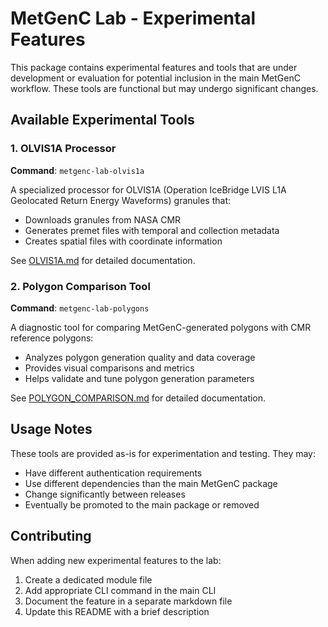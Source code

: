 # MetGenC Lab - Experimental Features

This package contains experimental features and tools that are under development or evaluation for potential inclusion in the main MetGenC workflow. These tools are functional but may undergo significant changes.

## Available Experimental Tools

### 1. OLVIS1A Processor
**Command**: `metgenc-lab-olvis1a`

A specialized processor for OLVIS1A (Operation IceBridge LVIS L1A Geolocated Return Energy Waveforms) granules that:
- Downloads granules from NASA CMR
- Generates premet files with temporal and collection metadata
- Creates spatial files with coordinate information

See [OLVIS1A.md](OLVIS1A.md) for detailed documentation.

### 2. Polygon Comparison Tool
**Command**: `metgenc-lab-polygons`

A diagnostic tool for comparing MetGenC-generated polygons with CMR reference polygons:
- Analyzes polygon generation quality and data coverage
- Provides visual comparisons and metrics
- Helps validate and tune polygon generation parameters

See [POLYGON_COMPARISON.md](POLYGON_COMPARISON.md) for detailed documentation.

## Usage Notes

These tools are provided as-is for experimentation and testing. They may:
- Have different authentication requirements
- Use different dependencies than the main MetGenC package
- Change significantly between releases
- Eventually be promoted to the main package or removed

## Contributing

When adding new experimental features to the lab:
1. Create a dedicated module file
2. Add appropriate CLI command in the main CLI
3. Document the feature in a separate markdown file
4. Update this README with a brief description